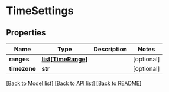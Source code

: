 # TimeSettings

## Properties
Name | Type | Description | Notes
------------ | ------------- | ------------- | -------------
**ranges** | [**list[TimeRange]**](TimeRange.md) |  | [optional] 
**timezone** | **str** |  | [optional] 

[[Back to Model list]](../README.md#documentation-for-models) [[Back to API list]](../README.md#documentation-for-api-endpoints) [[Back to README]](../README.md)


